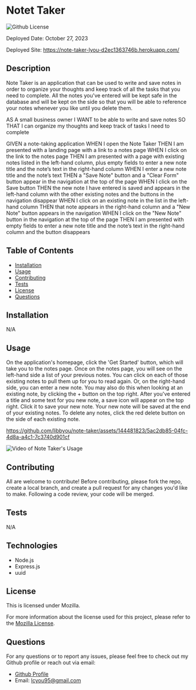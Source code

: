 # Notet Taker
 ![Github License](https://img.shields.io/badge/License-Mozilla-yellow.svg)

 Deployed Date: October 27, 2023

 Deployed Site: https://note-taker-lyou-d2ec1363746b.herokuapp.com/

  ## Description

  Note Taker is an application that can be used to write and save notes in order to organize your thoughts and keep track of all the tasks that you need to complete. All the notes you've entered will be kept safe in the database and will be kept on the side so that you will be able to reference your notes whenever you like until you delete them.

  AS A small business owner
  I WANT to be able to write and save notes
  SO THAT I can organize my thoughts and keep track of tasks I need to complete

  GIVEN a note-taking application
  WHEN I open the Note Taker
  THEN I am presented with a landing page with a link to a notes page
  WHEN I click on the link to the notes page
  THEN I am presented with a page with existing notes listed in the left-hand column, plus empty fields to enter a new note title and the note’s text in the right-hand column
  WHEN I enter a new note title and the note’s text
  THEN a "Save Note" button and a "Clear Form" button appear in the navigation at the top of the page
  WHEN I click on the Save button
  THEN the new note I have entered is saved and appears in the left-hand column with the other existing notes and the buttons in the navigation disappear
  WHEN I click on an existing note in the list in the left-hand column
  THEN that note appears in the right-hand column and a "New Note" button appears in the navigation
  WHEN I click on the "New Note" button in the navigation at the top of the page
  THEN I am presented with empty fields to enter a new note title and the note’s text in the right-hand column and the button disappears

  ## Table of Contents

  - [Installation](#installation)
  - [Usage](#usage)
  - [Contributing](#contributing)
  - [Tests](#tests)
  - [License](#license)
  - [Questions](#questions)

  ## Installation

  N/A

  ## Usage

  On the application's homepage, click the 'Get Started' button, which will take you to the notes page. Once on the notes page, you will see on the left-hand side a list of your previous notes. You can click on each of those existing notes to pull them up for you to read again. Or, on the right-hand side, you can enter a new note. You may also do this when looking at an existing note, by clicking the + button on the top right. After you've entered a title and some text for you new note, a save icon will appear on the top right. Click it to save your new note. Your new note will be saved at the end of your existing notes. To delete any notes, click the red delete button on the side of each existing note.


https://github.com/libbyou/note-taker/assets/144481823/5ac2db85-04fc-4d8a-a4c1-7c3740d901cf


![Video of Note Taker's Usage](https://drive.google.com/file/d/1BNxW5hDtp5VGAYQcVIAM6QSydoF8a_xb/view?usp=sharing)

  ## Contributing

  All are welcome to contribute! Before contributing, please fork the repo, create a local branch, and create a pull request for any changes you'd like to make. Following a code review, your code will be merged.

  ## Tests

  N/A

  ## Technologies

  - Node.js
  - Express.js
  - uuid
  
  ## License
  
  This is licensed under Mozilla.

  For more information about the license used for this project, please refer to the
  [Mozilla License](https://choosealicense.com/licenses/mozilla/).


  ## Questions

  For any questions or to report any issues, please feel free to check out my Github profile or reach out via email:
  - [Github Profile](https://github.com/libbyou)
  - Email: <lcyou95@gmail.com>
